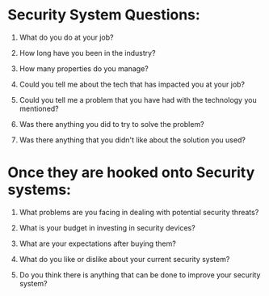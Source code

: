 # Security System Questions:

1. What do you do at your job?

1. How long have you been in the industry?

1. How many properties do you manage?

1. Could you tell me about the tech that has impacted you at your job?

1. Could you tell me a problem that you have had with the technology you mentioned?

1. Was there anything you did to try to solve the problem?

1. Was there anything that you didn't like about the solution you used?

# Once they are hooked onto Security systems:

1. What problems are you facing in dealing with potential security threats?

1. What is your budget in investing in security devices?

1. What are your expectations after buying them?

1. What do you like or dislike about your current security system?

1. Do you think there is anything that can be done to improve your security system?
